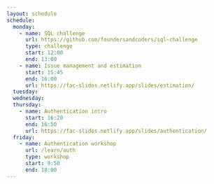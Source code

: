 ```yaml
---
layout: schedule
schedule:
  monday:
    - name: SQL challenge
      url: https://github.com/foundersandcoders/sql-challenge
      type: challenge
      start: 12:00
      end: 13:00
    - name: Issue management and estimation
      start: 15:45
      end: 16:00
      url: https://fac-slides.netlify.app/slides/estimation/
  tuesday:
  wednesday:
  thursday:
    - name: Authentication intro
      start: 16:20
      end: 16:50
      url: https://fac-slides.netlify.app/slides/authentication/
  friday:
    - name: Authentication workshop
      url: /learn/auth
      type: workshop
      start: 9:50
      end: 18:00
---
```

